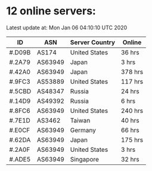 # 12 online servers:

Latest update at: Mon Jan 06 04:10:10 UTC 2020

| ID | ASN | Server Country | Online |
| -- | --- | -------------- | ------ |
| #.D09B | AS174 | United States | 36 hrs |
| #.2A79 | AS63949 | Japan | 3 hrs |
| #.42A0 | AS63949 | Japan | 378 hrs |
| #.9FC3 | AS53889 | United States | 117 hrs |
| #.5CBD | AS48347 | Russia | 24 hrs |
| #.14D9 | AS49392 | Russia | 6 hrs |
| #.8FC6 | AS63949 | United States | 240 hrs |
| #.7E1D | AS3462 | Taiwan | 40 hrs |
| #.E0CF | AS63949 | Germany | 66 hrs |
| #.62DA | AS63949 | Japan | 175 hrs |
| #.2A0F | AS63949 | United States | 3 hrs |
| #.ADE5 | AS63949 | Singapore | 32 hrs |

